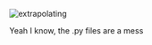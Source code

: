 ![extrapolating](https://github.com/petrogass/All-of-Statistics-Exercises/assets/28407052/08a7fd0f-a3df-46df-9d79-4d9766dcd1f5)

Yeah I know, the .py files are a mess
